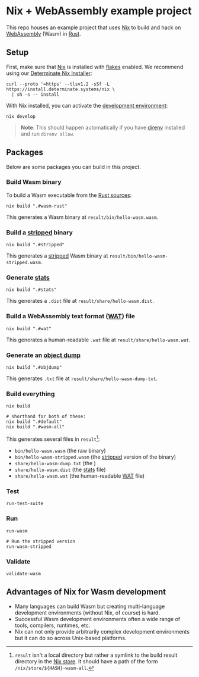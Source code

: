 # Nix + WebAssembly example project

This repo houses an example project that uses [Nix] to build and hack on [WebAssembly][wasm] (Wasm) in [Rust].

## Setup

First, make sure that [Nix] is installed with [flakes] enabled. We recommend using our [Determinate Nix Installer][dni]:

```shell
curl --proto '=https' --tlsv1.2 -sSf -L https://install.determinate.systems/nix \
  | sh -s -- install
```

With Nix installed, you can activate the [development environment][dev]:

```shell
nix develop
```

> **Note**: This should happen automatically if you have [direnv] installed and run `direnv allow`.

## Packages

Below are some packages you can build in this project.

### Build Wasm binary

To build a Wasm executable from the [Rust sources](./src/main.rs):

```shell
nix build ".#wasm-rust"
```

This generates a Wasm binary at `result/bin/hello-wasm.wasm`.

### Build a [stripped] binary

```shell
nix build ".#stripped"
```

This generates a [stripped] Wasm binary at `result/bin/hello-wasm-stripped.wasm`.

### Generate [stats]

```shell
nix build ".#stats"
```

This generates a `.dist` file at `result/share/hello-wasm.dist`.

### Build a WebAssembly text format ([WAT]) file

```shell
nix build ".#wat"
```

This generates a human-readable `.wat` file at `result/share/hello-wasm.wat`.

### Generate an [object dump][objdump]

```shell
nix build ".#objdump"
```

This generates `.txt` file at `result/share/hello-wasm-dump-txt`.

### Build everything

```shell
nix build

# shorthand for both of these:
nix build ".#default"
nix build ".#wasm-all"
```

This generates several files in `result`[^1]:

* `bin/hello-wasm.wasm` (the raw binary)
* `bin/hello-wasm-stripped.wasm` (the [stripped] version of the binary)
* `share/hello-wasm-dump.txt` (the )
* `share/hello-wasm.dist` (the [stats] file)
* `share/hello-wasm.wat` (the human-readable [WAT] file)

### Test

```shell
run-test-suite
```

### Run

```shell
run-wasm

# Run the stripped version
run-wasm-stripped
```

### Validate

```shell
validate-wasm
```

## Advantages of Nix for Wasm development

* Many languages can build Wasm but creating multi-language development environments (without Nix, of course) is hard.
* Successful Wasm development environments often a wide range of tools, compilers, runtimes, etc.
* Nix can not only provide arbitrarily complex development environments but it can do so across Unix-based platforms.

[dev]: https://zero-to-nix.com/concepts/dev-env
[direnv]: https://direnv.net
[dni]: https://github.com/DeterminateSystems/nix-installer
[flakes]: https://zero-to-nix.com/concepts/flakes
[nix]: https://zero-to-nix.com
[objdump]: https://webassembly.github.io/wabt/doc/wasm-objdump.1.html
[rust]: https://rust-lang.org
[stats]: https://pengowray.github.io/wasm-ops
[store]: https://zero-to-nix.com/concepts/nix-store
[stripped]: https://webassembly.github.io/wabt/doc/wasm-strip.1.html
[wasm]: https://webassembly.org
[wat]: https://developer.mozilla.org/docs/WebAssembly/Understanding_the_text_format

[^1]: `result` isn't a local directory but rather a symlink to the build result directory in the
  [Nix store][store]. It should have a path of the form `/nix/store/${HASH}-wasm-all`.
